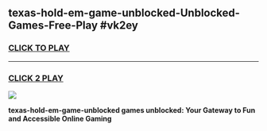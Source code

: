 
## texas-hold-em-game-unblocked-Unblocked-Games-Free-Play #vk2ey
<h3>
<a href="https://us.freeplayer.one?title=texas-hold-em-game-unblocked&ref=9M">CLICK TO PLAY</a></h3>
<hr>

<h3>
<a href="https://us.freeplayer.one?title=texas-hold-em-game-unblocked&ref=9M">CLICK 2 PLAY</a>
  
</h3>

<a href="https://us.freeplayer.one?title=texas-hold-em-game-unblocked&ref=9M"><img src="https://clearcache.store/games.png"></a>


**texas-hold-em-game-unblocked games unblocked: Your Gateway to Fun and Accessible Online Gaming**
